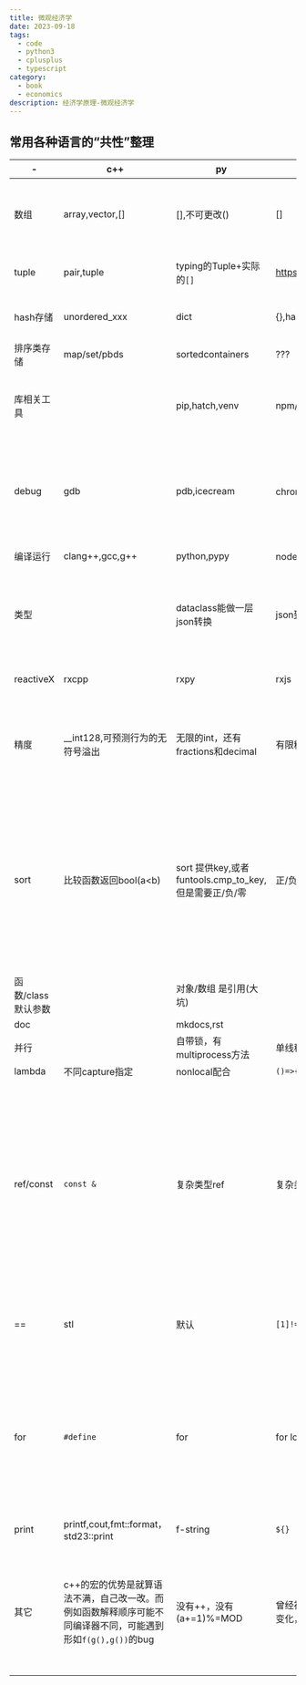 ```yaml
---
title: 微观经济学
date: 2023-09-18
tags:
  - code
  - python3
  - cplusplus
  - typescript
category:
  - book
  - economics
description: 经济学原理-微观经济学
---
```



## 常用各种语言的“共性”整理


| - | c++ | py | typescript | 体验 |
| ---- | ---- | ---- | ---- | ---- |
| 数组 | array,vector,[] | [],不可更改() | [] | 差不多，不过ts可以假装生成很大的只访问很后面的，而c++增加了views |
| tuple | pair,tuple | typing的Tuple+实际的`[]` | https://www.typescriptlang.org/play#example/tuples | c++在没有解构前写得很痛苦，现在都差不多 |
| hash存储 | unordered_xxx | dict | {},hashmap | 差不多，c++可以自定义hash把地址作为key来用 |
| 排序类存储 | map/set/pbds | sortedcontainers | ??? | c++还是最顺手的 |
| 库相关工具 |  | pip,hatch,venv | npm/yarn | python3的使用库的体验吊打ts/js,然而发布库的体验上py3目前还很乱 |
| debug | gdb | pdb,icecream | chrome console的跳转+断点工具，手机devtools | 体验最好的ts,因为浏览器一致性，而c++,py的ide有好几个 没有浏览器调ts那种开箱即用的体验 |
| 编译运行 | clang++,gcc,g++ | python,pypy | node,tsc,浏览器 | 差不多，配好了基本很少调整 |
| 类型 |  | dataclass能做一层json转换 | json到 类型 非常轻松 | 编写体验最好的是ts,查错体验最好的是C++，然后都可以上protobuf解决跨端类型 |
| reactiveX | rxcpp | rxpy | rxjs | 主要体验rxjs很强比promise那一套舒服很多 |
| 精度 | __int128,可预测行为的无符号溢出 | 无限的int，还有fractions和decimal | 有限精度，且超过精度会自动转换？？？？ | ts/js真的狗屎一样，没有整除，超了会转换，c++很多日常是勾的，py是最舒服的 |
| sort | 比较函数返回bool(a<b) | sort 提供key,或者funtools.cmp_to_key, 但是需要正/负/零 | 正/负/零 | c++还额外提供了`stable_sort`,py3保证stable,ts Since version 10 (or ECMAScript 2019)，这里面体验最好的是C++, 因为有些时候比的就不是数字，或者比较逻辑里面需要做 `</=/>`转换`-1` |
| 函数/class默认参数 |  | 对象/数组 是引用(大坑) |  | 每个py新手必踩坑 |
| doc |  | mkdocs,rst |  |  |
| 并行 |  | 自带锁，有multiprocess方法 | 单线程+异步 | 这体验目前还是ts最舒服 |
| lambda | 不同capture指定 | nonlocal配合 | `()=>{}` | ts还是最好的， |
| ref/const | `const &` | 复杂类型ref | 复杂类型ref | `const + &`的概念的体验其实很好，而py,ts在引用上是隐式，导致传递int引用都不行，套个数组或者搞个变量或者改成返回值很别扭，再就是const&配合编译时检查 减少了不少心智负担，py/ts在传递引用时都有可能在里面做了修改 |
| == | stl | 默认 | `[1]!=[1]` | 这个默认体验ts是差了，不过有三方库相对还好，还能做带有循环的深比较 |
| for | `#define` | for | for loop,in,of | 超多情况都是for一个变量，c++,py都不差，c++可以上宏，ts的for range只能array强行搞，而对于vector一类的支持，虽然都有，但是py的相关处理是最多的 |
| print | printf,cout,fmt::format，std23::print | f-string | `${}` | 目前还是py的最舒服 |
|  |  |  |  |  |
| 其它 | c++的宏的优势是就算语法不满，自己改一改。而例如函数解释顺序可能不同编译器不同，可能遇到形如`f(g(),g())`的bug | 没有++，没有(a+=1)%=MOD | 曾经被this恶心，好在现在有`()=>`以及很多还是向函数式变化，不太会被this恶心了 | 对于变量作用域还是喜欢C++的，但是非常不喜欢 就近原则，而是希望 只要有祖先关系 就应该禁止重名，甚至包括（全局变量）， |
